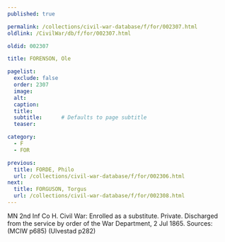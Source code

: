 ```yaml
---
published: true

permalink: /collections/civil-war-database/f/for/002307.html
oldlink: /CivilWar/db/f/for/002307.html

oldid: 002307

title: FORENSON, Ole

pagelist:
  exclude: false
  order: 2307
  image: 
  alt:
  caption:
  title:
  subtitle:      # Defaults to page subtitle
  teaser:

category: 
  - F 
  - FOR

previous:
  title: FORDE, Philo
  url: /collections/civil-war-database/f/for/002306.html  
next:
  title: FORGUSON, Torgus
  url: /collections/civil-war-database/f/for/002308.html   
---
```

MN 2nd Inf Co H. Civil War: Enrolled as a substitute. Private. Discharged from the service by order of the War Department, 2 Jul 1865. Sources: (MCIW p685) (Ulvestad p282)